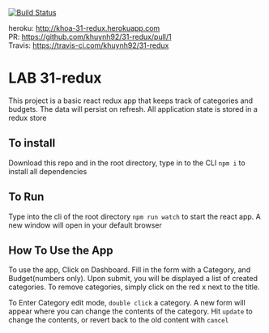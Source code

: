 [![Build Status](https://travis-ci.com/khuynh92/31-redux.svg?branch=master)](https://travis-ci.com/khuynh92/31-redux)


heroku: http://khoa-31-redux.herokuapp.com  
PR: https://github.com/khuynh92/31-redux/pull/1  
Travis: https://travis-ci.com/khuynh92/31-redux  

# LAB 31-redux

This project is a basic react redux app that keeps track of categories and budgets. The data will persist on refresh. All application state is stored in a redux store

## To install
Download this repo and in the root directory, type in to the CLI `npm i` to install all dependencies 

## To Run
Type into the cli of the root directory `npm run watch` to start the react app. A new window will open in your default browser

## How To Use the App
To use the app, Click on Dashboard. Fill in the form with a Category, and Budget(numbers only). Upon submit, you will be displayed a list of created categories. To remove categories, simply click on the red x next to the title.

To Enter Category edit mode, `double click` a category. A new form will appear where you can change the contents of the category. Hit `update` to change the contents, or revert back to the old content with `cancel`
